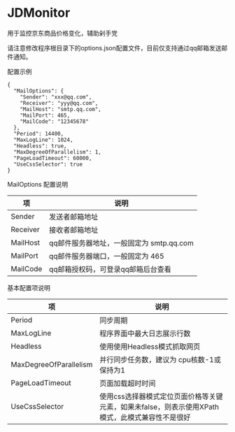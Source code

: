 # JDMonitor

用于监控京东商品价格变化，辅助剁手党


请注意修改程序根目录下的options.json配置文件，目前仅支持通过qq邮箱发送邮件通知。

配置示例
```
{
  "MailOptions": {
    "Sender": "xxx@qq.com",
    "Receiver": "yyy@qq.com",
    "MailHost": "smtp.qq.com",
    "MailPort": 465,
    "MailCode": "12345678"
  },
  "Period": 14400,
  "MaxLogLine": 1024,
  "Headless": true,
  "MaxDegreeOfParallelism": 1,
  "PageLoadTimeout": 60000,
  "UseCssSelector": true
}
```
MailOptions 配置说明

|  项   | 说明  |
|  ----  | ----  |
| Sender  | 发送者邮箱地址 |
| Receiver  | 接收者邮箱地址 |
| MailHost  | qq邮件服务器地址，一般固定为  smtp.qq.com|
| MailPort  | qq邮件服务器端口，一般固定为  465|
| MailCode  | qq邮箱授权码，可登录qq邮箱后台查看|

基本配置项说明

|  项   | 说明  |
|  ----  | ----  |
| Period  |  同步周期 |
| MaxLogLine  |  程序界面中最大日志展示行数 |
| Headless  |  使用使用Headless模式抓取网页 |
| MaxDegreeOfParallelism  |  并行同步任务数，建议为 cpu核数-1或保持为1 |
| PageLoadTimeout  |  页面加载超时时间 |
| UseCssSelector  |  使用css选择器模式定位页面价格等关键元素，如果未false，则表示使用XPath模式，此模式兼容性不是很好 |